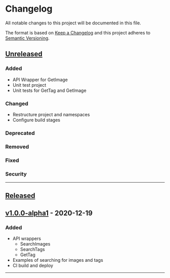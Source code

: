 # Changelog
All notable changes to this project will be documented in this file.

The format is based on [Keep a Changelog][Keep a Changelog] and this project adheres to [Semantic Versioning][Semantic Versioning].

## [Unreleased]

### Added
- API Wrapper for GetImage
- Unit test project
- Unit tests for GetTag and GetImage

### Changed
- Restructure project and namespaces
- Configure build stages

### Deprecated

### Removed

### Fixed

### Security


---

## [Released]

## [v1.0.0-alpha1] - 2020-12-19

### Added
- API wrappers
    - SearchImages
    - SearchTags
    - GetTag
- Examples of searching for images and tags
- CI build and deploy

---

<!-- Links -->
[Keep a Changelog]: https://keepachangelog.com/
[Semantic Versioning]: https://semver.org/

<!-- Versions -->
[Unreleased]: https://github.com/Sibusten/philomena-api/compare/v1.0.0-alpha1...HEAD
[Released]: https://github.com/Sibusten/philomena-api/releases
[v1.0.0-alpha1]: https://github.com/Sibusten/philomena-api/releases/v1.0.0-alpha1
